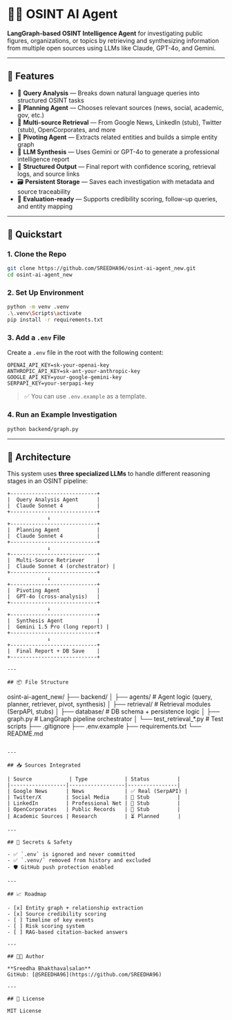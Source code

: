 # 🕵️‍♂️ OSINT AI Agent

**LangGraph-based OSINT Intelligence Agent** for investigating public figures, organizations, or topics by retrieving and synthesizing information from multiple open sources using LLMs like Claude, GPT-4o, and Gemini.

---

## 📌 Features

- 🔎 **Query Analysis** — Breaks down natural language queries into structured OSINT tasks  
- 🧭 **Planning Agent** — Chooses relevant sources (news, social, academic, gov, etc.)  
- 📡 **Multi-source Retrieval** — From Google News, LinkedIn (stub), Twitter (stub), OpenCorporates, and more  
- 🔄 **Pivoting Agent** — Extracts related entities and builds a simple entity graph  
- 🧠 **LLM Synthesis** — Uses Gemini or GPT-4o to generate a professional intelligence report  
- 🧾 **Structured Output** — Final report with confidence scoring, retrieval logs, and source links  
- 🗃️ **Persistent Storage** — Saves each investigation with metadata and source traceability  
- 🧪 **Evaluation-ready** — Supports credibility scoring, follow-up queries, and entity mapping  

---

## 🚀 Quickstart

### 1. Clone the Repo

```bash
git clone https://github.com/SREEDHA96/osint-ai-agent_new.git
cd osint-ai-agent_new
```

### 2. Set Up Environment

```bash
python -m venv .venv
.\.venv\Scripts\activate
pip install -r requirements.txt
```

### 3. Add a `.env` File

Create a `.env` file in the root with the following content:

```env
OPENAI_API_KEY=sk-your-openai-key
ANTHROPIC_API_KEY=sk-ant-your-anthropic-key
GOOGLE_API_KEY=your-google-gemini-key
SERPAPI_KEY=your-serpapi-key
```

> ✅ You can use `.env.example` as a template.

### 4. Run an Example Investigation

```bash
python backend/graph.py
```

---

## 🧠 Architecture

This system uses **three specialized LLMs** to handle different reasoning stages in an OSINT pipeline:

```text
+----------------------------+
|  Query Analysis Agent      |
|  Claude Sonnet 4           |
+----------------------------+
             ↓
+----------------------------+
|  Planning Agent            |
|  Claude Sonnet 4           |
+----------------------------+
             ↓
+----------------------------+
|  Multi-Source Retriever    |
|  Claude Sonnet 4 (orchestrator) |
+----------------------------+
             ↓
+----------------------------+
|  Pivoting Agent            |
|  GPT-4o (cross-analysis)   |
+----------------------------+
             ↓
+----------------------------+
|  Synthesis Agent           |
|  Gemini 1.5 Pro (long report) |
+----------------------------+
             ↓
+----------------------------+
|  Final Report + DB Save    |
+----------------------------+

---

## 📦 File Structure

```
osint-ai-agent_new/
├── backend/
│   ├── agents/              # Agent logic (query, planner, retriever, pivot, synthesis)
│   ├── retrieval/           # Retrieval modules (SerpAPI, stubs)
│   ├── database/            # DB schema + persistence logic
│   ├── graph.py             # LangGraph pipeline orchestrator
│   └── test_retrieval_*.py  # Test scripts
├── .gitignore
├── .env.example
├── requirements.txt
└── README.md
```

---

## 📥 Sources Integrated

| Source            | Type            | Status         |
|------------------|------------------|----------------|
| Google News      | News             | ✅ Real (SerpAPI) |
| Twitter/X        | Social Media     | 🔁 Stub         |
| LinkedIn         | Professional Net | 🔁 Stub         |
| OpenCorporates   | Public Records   | 🔁 Stub         |
| Academic Sources | Research         | ⏳ Planned      |

---

## 🔐 Secrets & Safety

- ✅ `.env` is ignored and never committed  
- ✅ `.venv/` removed from history and excluded  
- 🛡️ GitHub push protection enabled  

---

## 📈 Roadmap

- [x] Entity graph + relationship extraction  
- [x] Source credibility scoring  
- [ ] Timeline of key events  
- [ ] Risk scoring system  
- [ ] RAG-based citation-backed answers  

---

## 👨‍💻 Author

**Sreedha Bhakthavalsalan**  
GitHub: [@SREEDHA96](https://github.com/SREEDHA96)

---

## 📄 License

MIT License
